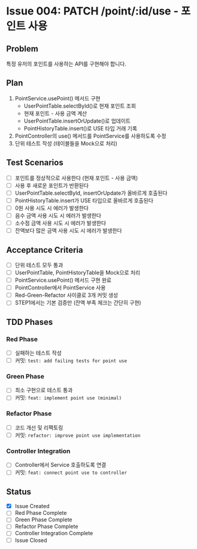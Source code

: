 # Issue 004: PATCH /point/:id/use - 포인트 사용

## Problem
특정 유저의 포인트를 사용하는 API를 구현해야 합니다.

## Plan
1. PointService.usePoint() 메서드 구현
   - UserPointTable.selectById()로 현재 포인트 조회
   - 현재 포인트 - 사용 금액 계산
   - UserPointTable.insertOrUpdate()로 업데이트
   - PointHistoryTable.insert()로 USE 타입 거래 기록
2. PointController의 use() 메서드를 PointService를 사용하도록 수정
3. 단위 테스트 작성 (테이블들을 Mock으로 처리)

## Test Scenarios
- [ ] 포인트를 정상적으로 사용한다 (현재 포인트 - 사용 금액)
- [ ] 사용 후 새로운 포인트가 반환된다
- [ ] UserPointTable.selectById, insertOrUpdate가 올바르게 호출된다
- [ ] PointHistoryTable.insert가 USE 타입으로 올바르게 호출된다
- [ ] 0원 사용 시도 시 에러가 발생한다
- [ ] 음수 금액 사용 시도 시 에러가 발생한다
- [ ] 소수점 금액 사용 시도 시 에러가 발생한다
- [ ] 잔액보다 많은 금액 사용 시도 시 에러가 발생한다

## Acceptance Criteria
- [ ] 단위 테스트 모두 통과
- [ ] UserPointTable, PointHistoryTable을 Mock으로 처리
- [ ] PointService.usePoint() 메서드 구현 완료
- [ ] PointController에서 PointService 사용
- [ ] Red-Green-Refactor 사이클로 3개 커밋 생성
- [ ] STEP1에서는 기본 검증만 (잔액 부족 체크는 간단히 구현)

## TDD Phases
### Red Phase
- [ ] 실패하는 테스트 작성
- [ ] 커밋: `test: add failing tests for point use`

### Green Phase
- [ ] 최소 구현으로 테스트 통과
- [ ] 커밋: `feat: implement point use (minimal)`

### Refactor Phase
- [ ] 코드 개선 및 리팩토링
- [ ] 커밋: `refactor: improve point use implementation`

### Controller Integration
- [ ] Controller에서 Service 호출하도록 연결
- [ ] 커밋: `feat: connect point use to controller`

## Status
- [x] Issue Created
- [ ] Red Phase Complete
- [ ] Green Phase Complete
- [ ] Refactor Phase Complete
- [ ] Controller Integration Complete
- [ ] Issue Closed
